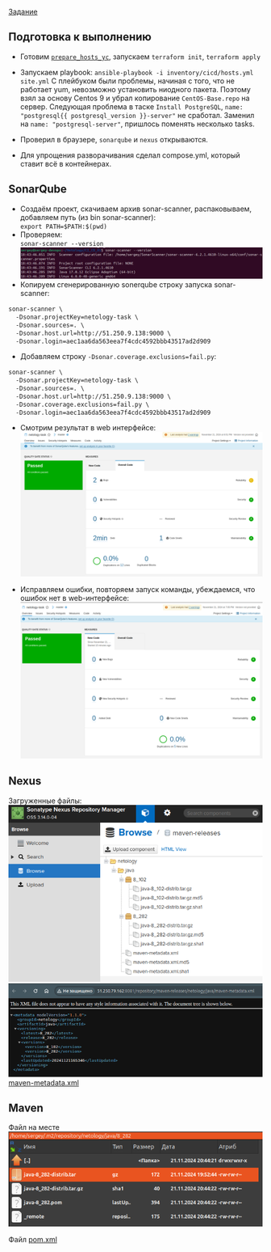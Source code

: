 [Задание](https://github.com/netology-code/mnt-homeworks/blob/MNT-video/09-ci-03-cicd/README.md)

## Подготовка к выполнению
- Готовим [`prepare_hosts_yc`](prepare_hosts_yc), запускаем `terraform init`, `terraform apply` 

- Запускаем playbook: `ansible-playbook -i inventory/cicd/hosts.yml  site.yml`
С плейбуком были проблемы, начиная с того, что не работает yum, невозможно установить ниодного пакета. Поэтому взял за основу Centos 9 и убрал копирование `CentOS-Base.repo` на сервер.
Следующая проблема в таске `Install PostgreSQL`, 
`name: "postgresql{{ postgresql_version }}-server"` не сработал. Заменил на `name: "postgresql-server"`, пришлось поменять несколько tasks.

- Проверил в браузере, `sonarqube` и `nexus` открываются.
- Для упрощения разворачивания сделал compose.yml, который ставит всё в контейнерах.

## SonarQube
- Создаём проект, скачиваем архив sonar-scanner, распаковываем, добавляем путь (из bin sonar-scanner):  
`export PATH=$PATH:$(pwd)`  
- Проверяем:  
`sonar-scanner --version`   
![sonar-scanner](images/image01.png)
- Копируем сгенерированную sonerqube строку запуска sonar-scanner:  
```
sonar-scanner \
  -Dsonar.projectKey=netology-task \
  -Dsonar.sources=. \
  -Dsonar.host.url=http://51.250.9.138:9000 \
  -Dsonar.login=aec1aa6da563eea7f4cdc4592bbb43517ad2d909
```
- Добавляем строку `-Dsonar.coverage.exclusions=fail.py`:  
```
sonar-scanner \
  -Dsonar.projectKey=netology-task \
  -Dsonar.sources=. \
  -Dsonar.host.url=http://51.250.9.138:9000 \
  -Dsonar.coverage.exclusions=fail.py \
  -Dsonar.login=aec1aa6da563eea7f4cdc4592bbb43517ad2d909
```
- Смотрим результат в web интерфейсе:  
![result sonar-scanner](images/image02.png)  

- Исправляем ошибки, повторяем запуск команды, убеждаемся, что ошибок нет в web-интерфейсе:
![ok sonar-scanner](images/image03.png)  

## Nexus
Загруженные файлы:
![nexus](images/image04.png)  
![maven-metadata.xml](images/image05.png)
[maven-metadata.xml](maven-metadata.xml)


## Maven
Файл на месте  
![artifact](images/image06.png)

Файл [pom.xml](pom.xml)

